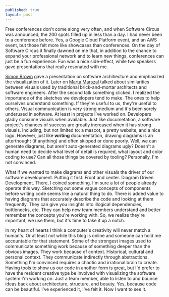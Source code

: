 ```yaml
---
published: true
layout: post
---
```



Free conferences don't come along very often, and when Software Circus was announced, the 200 spots filled up in less than a day. I had never been to a conference before. Yes, a Google Cloud Platform event, and an AWS event, but those felt more like showcases than conferences. On the day of Software Circus it finally dawned on me that, in addition to the chance to expand your professional network and to learn new things, conferences can just be a fun experience. Fun was a nice side-effect, while two speakers gave presentations that really resonated with me.

[Simon Brown](https://twitter.com/simonbrown) gave a presentation on software architiecture and emphasized the visualization of it. Later on [Marta Marszal](https://twitter.com/rmbrtoplay) talked about similarities between visuals used by traditional brick-and-mortar architects and software engineers. After the second talk something clicked. I realized the importance of the sketches we developers tend to make. The ones to help ourselves understand something. If they're useful to us, they're useful to others. Visual communication is very strong medium and it's been sorely underused in software. At least in projects I've worked on. Developers gladly consume visuals when available. Just like documetation, a software project's chances of success are greatly increased when it has strong visuals. Including, but not limited to: a mascot, a pretty website, and a nice logo. However, just like __writing__ documentation, drawing diagrams is an afterthought (if anything) and often skipped or done poorly. Well, we can generate diagrams, but aren't auto-generated diagrams ugly? Doesn't a human need to decide what level of detail is required, what layout and color coding to use? Can all those things be covered by tooling? Personally, I'm not convinced.

What if we wanted to make diagrams and other visuals the driver of our software development. Putting it first. Front and center. Diagram Driven Development. There, I coined something. I'm sure a lot of people already operate this way. Sketching out some vague concepts of components before writing code seems like a natural thing to do. There is added value to having diagrams that accurately describe the code and looking at them frequently. They can give you insights into illogical dependencies, bottlenecks, etc. They can help new team members understand and better remember the concepts you're working with. So, we realize they're important, we use them, but it's time to take it up a notch.

In my heart of hearts I think a computer's creativity will never match a human's. Or at least not while this blog is online and someone can hold me accountable for that statement. Some of the strongest images used to communicate something  work because of something deeper than the obvious images. They work because of context. Historical, cultural and personal context. They communicate indirectly through abstractions. Something I'm convinced requires a chaotic and irrational brain to create. Having tools to show us our code in another form is great, but I'd prefer to have the resident creative type be involved with visualizing the software system I'm working on. Just a team member, able to listen to and bounce ideas back about architecture, structure, and beauty. Yes, because code can be beautiful. I've experienced it, I've felt it. Now I want to see it.
